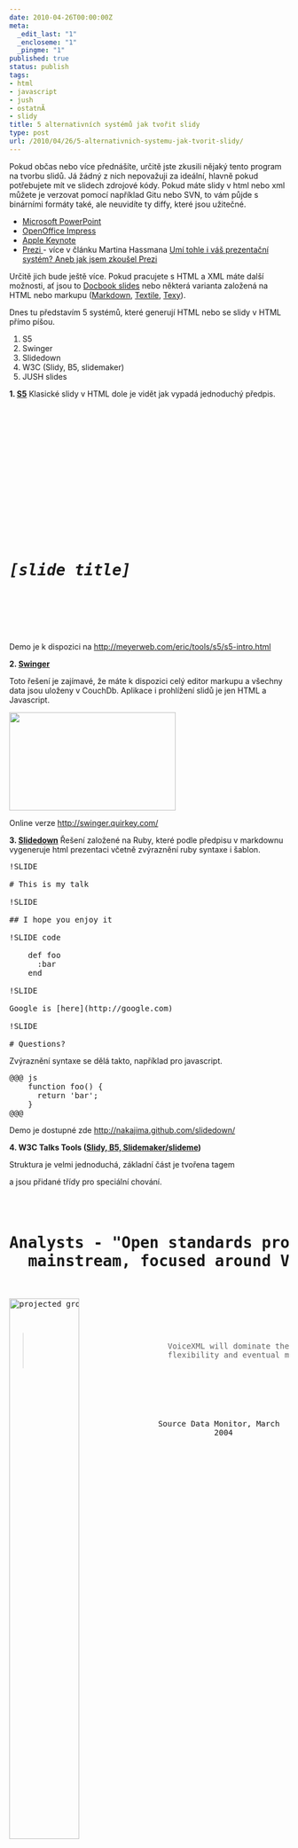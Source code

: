 ```yaml
---
date: 2010-04-26T00:00:00Z
meta:
  _edit_last: "1"
  _encloseme: "1"
  _pingme: "1"
published: true
status: publish
tags:
- html
- javascript
- jush
- ostatnÃ­
- slidy
title: 5 alternativních systémů jak tvořit slidy
type: post
url: /2010/04/26/5-alternativnich-systemu-jak-tvorit-slidy/
---
```


<!--:en-->Pokud občas nebo více přednášíte, určitě jste zkusili nějaký tento program na tvorbu slidů. Já žádný z nich nepovažuji za ideální, hlavně pokud potřebujete mít ve slidech zdrojové kódy. Pokud máte slidy v html nebo xml můžete je verzovat pomocí například Gitu nebo SVN, to vám půjde s binárními formáty také, ale neuvidíte ty diffy, které jsou užitečné.
<ul>
	<li><a href="http://office.microsoft.com/en-us/powerpoint/">Microsoft PowerPoint</a></li>
	<li><a href="http://www.openoffice.org/product/impress.html">OpenOffice Impress</a></li>
	<li><a href="http://www.apple.com/iwork/keynote/">Apple Keynote</a></li>
	<li><a href="http://prezi.com/">Prezi </a>- více v článku Martina Hassmana <a href="http://met.blog.root.cz/2010/04/11/umi-tohle-i-vas-prezentacni-system-aneb-jak-jsem-zkousel-prezi/">Umí tohle i váš prezentační systém? Aneb jak jsem zkoušel Prezi</a></li>
</ul>
Určitě jich bude ještě více. Pokud pracujete s HTML a XML máte další možnosti, ať jsou to <a href="http://www.miwie.org/presentations/html/dbslides.html">Docbook slides</a> nebo některá varianta založená na HTML nebo markupu (<a href="http://daringfireball.net/projects/markdown/syntax">Markdown</a>, <a href="http://en.wikipedia.org/wiki/Textile_%28markup_language%29">Textile</a>, <a href="http://texy.info/cs/syntax">Texy</a>).

Dnes tu představím 5 systémů, které generují HTML nebo se slidy v HTML přímo píšou.
<ol>
	<li>S5</li>
	<li>Swinger</li>
	<li>Slidedown</li>
	<li>W3C (Slidy, B5, slidemaker)</li>
	<li>JUSH slides</li>
</ol>
<strong>1. <a href="http://meyerweb.com/eric/tools/s5/">S5</a></strong>
Klasické slidy v HTML dole je vidět jak vypadá jednoduchý předpis.
<pre>


<title><em>[slide show title]</em></title>








<div>

<div></div>
<div></div>
<div>
<div></div>
</div>

</div>
<div>

<div>
<h1><em>[slide title]</em></h1>
</div>

</div>


</pre>
Demo je k dispozici na <a href="http://meyerweb.com/eric/tools/s5/s5-intro.html">http://meyerweb.com/eric/tools/s5/s5-intro.html</a>

<strong>2. <a href="http://github.com/quirkey/swinger">Swinger</a></strong>

Toto řešení je zajímavé, že máte k dispozici celý editor markupu a všechny data jsou uloženy v CouchDb. Aplikace i prohlížení slidů je jen HTML a Javascript.

<a href="http://blog.prskavec.net/wp-content/uploads/2010/04/swinger-screenshot.png"><img class="aligncenter size-medium wp-image-901" src="http://blog.prskavec.net/wp-content/uploads/2010/04/swinger-screenshot-300x177.png" alt="" width="300" height="177" /></a>

Online verze <a href="http://swinger.quirkey.com/">http://swinger.quirkey.com/</a>

<strong>3. <a href="http://github.com/nakajima/slidedown">Slidedown</a></strong>
Řešení založené na Ruby, které podle předpisu v markdownu vygeneruje html prezentaci včetně zvýraznění ruby syntaxe i šablon.
<pre>!SLIDE

# This is my talk

!SLIDE

## I hope you enjoy it

!SLIDE code

    def foo
      :bar
    end

!SLIDE

Google is [here](http://google.com)

!SLIDE

# Questions?</pre>
Zvýraznění syntaxe se dělá takto, například pro javascript.
<pre>@@@ js
    function foo() {
      return 'bar';
    }
@@@</pre>
Demo je dostupné zde <a href="http://nakajima.github.com/slidedown/">http://nakajima.github.com/slidedown/</a>

<strong>4. W3C Talks Tools (<a href="http://www.w3.org/Talks/Tools/">Slidy, B5, Slidemaker/slideme</a>)</strong>

Struktura je velmi jednoduchá, základní část je tvořena tagem <div class="slide"></div>

a jsou přidané třídy pro speciální chování.
<pre><div>
  <h1>Analysts - "Open standards programming will become
  mainstream, focused around VoiceXML"</h1>
  <!-- use CSS positioning and scaling for adaptive layout -->
  <img src="trends.png" width="50%" style="float:left" alt="projected growth of VoiceXML" /> 

  <blockquote>
    VoiceXML will dominate the voice environment, due to its
    flexibility and eventual multimodal capabilities
  </blockquote><br /> 

  <p style="text-align:center">Source Data Monitor, March
  2004</p>
</div></pre>
<a href="http://www.w3.org/Talks/Tools/Slidy/#%281%29">Slidy demo</a>

<strong>5. <a href="http://abtris.github.com/slides/">JUSH Slides</a></strong>

Poslední je moje vlastní řešení je založené na W3C Slidy a je doplněné o <a href="http://jush.sourceforge.net/">JUSH zvýrazňovač</a>, který pomůže v tom co já nejvíce potřebuji.

Kromě zvýraznění přidá JUSH linky na dokumentaci u klíčových slov pro html, javascript, php a další. To udělá ze slidů dobrý studijní materiál.

Za další výhodu vidím jednoduchý předpis v html, jen používání xmp tagu není ideální.
<pre><div class="slide">
    <h1>Filter Input</h1>

<pre><form method="post">
   <label for="username">Username:</label>
   <label for="password">Password:</label>
   <label for="color">Select:</label>
                                            Red
                                            Blue
                                     
   
</form></pre>

<pre>// c_type extension
$clean = array();
if (c_type_aplha($_POST['username']) {
    $clean['username'] = $_POST['username'];
}
// filter
$args = array('username' =&gt; FILTER_SANITIZE_STRING, ...);
$myinputs = filter_input_array(INPUT_POST, $args);
</pre>
    <ul>

        <li>&lt;a href=&quot;<a href="http://cz.php.net/manual/en/filter.filters.validate.php">http://cz.php.net/manual/en/filter.filters.validate.php</a>"&gt;Validate filters</a></li>
        <li>&lt;a href=&quot;<a href="http://cz.php.net/manual/en/filter.filters.sanitize.php">http://cz.php.net/manual/en/filter.filters.sanitize.php</a>"&gt;Sanitize filters</a></li>
    </ul>
</div></pre>
Pokud máte nějaké další zajímavé řešení podělte se s námi v komentářích.<!--:--><!--:cs-->Pokud občas nebo více přednášíte, určitě jste zkusili nějaký tento program na tvorbu slidů. Já žádný z nich nepovažuji za ideální, hlavně pokud potřebujete mít ve slidech zdrojové kódy. Pokud máte slidy v html nebo xml můžete je verzovat pomocí například Gitu nebo SVN, to vám půjde s binárními formáty také, ale neuvidíte ty diffy, které jsou užitečné.
<ul>
	<li><a href="http://office.microsoft.com/en-us/powerpoint/">Microsoft PowerPoint</a></li>
	<li><a href="http://www.openoffice.org/product/impress.html">OpenOffice Impress</a></li>
	<li><a href="http://www.apple.com/iwork/keynote/">Apple Keynote</a></li>
	<li><a href="http://prezi.com/">Prezi </a>- více v článku Martina Hassmana <a href="http://met.blog.root.cz/2010/04/11/umi-tohle-i-vas-prezentacni-system-aneb-jak-jsem-zkousel-prezi/">Umí tohle i váš prezentační systém? Aneb jak jsem zkoušel Prezi</a></li>
</ul>
Určitě jich bude ještě více. Pokud pracujete s HTML a XML máte další možnosti, ať jsou to <a href="http://www.miwie.org/presentations/html/dbslides.html">Docbook slides</a> nebo některá varianta založená na HTML nebo markupu (<a href="http://daringfireball.net/projects/markdown/syntax">Markdown</a>, <a href="http://en.wikipedia.org/wiki/Textile_%28markup_language%29">Textile</a>, <a href="http://texy.info/cs/syntax">Texy</a>).

Dnes tu představím 5 systémů, které generují HTML nebo se slidy v HTML přímo píšou.
<ol>
	<li>S5</li>
	<li>Swinger</li>
	<li>Slidedown</li>
	<li>W3C (Slidy, B5, slidemaker)</li>
	<li>JUSH slides</li>
</ol>
<strong>1. <a href="http://meyerweb.com/eric/tools/s5/">S5</a></strong>

Klasické slidy v HTML dole je vidět jak vypadá jednoduchý předpis.
<pre>


<title><em>[slide show title]</em></title>








<div>

<div></div>
<div></div>
<div>
<div></div>
</div>

</div>
<div>

<div>
<h1><em>[slide title]</em></h1>
</div>

</div>


</pre>
Demo je k dispozici na <a href="http://meyerweb.com/eric/tools/s5/s5-intro.html">http://meyerweb.com/eric/tools/s5/s5-intro.html</a>

<strong>2. <a href="http://github.com/quirkey/swinger">Swinger</a></strong>

Toto řešení je zajímavé, že máte k dispozici celý editor markupu a všechny data jsou uloženy v CouchDb. Aplikace i prohlížení slidů je jen HTML a Javascript.

<a href="http://blog.prskavec.net/wp-content/uploads/2010/04/swinger-screenshot.png"><img class="aligncenter size-medium wp-image-901" src="http://blog.prskavec.net/wp-content/uploads/2010/04/swinger-screenshot-300x177.png" alt="" width="300" height="177" /></a>

Online verze <a href="http://swinger.quirkey.com/">http://swinger.quirkey.com/</a>

<strong>3. <a href="http://github.com/nakajima/slidedown">Slidedown</a></strong>

Řešení založené na Ruby, které podle předpisu v markdownu vygeneruje html prezentaci včetně zvýraznění ruby syntaxe i šablon.
<pre>!SLIDE

# This is my talk

!SLIDE

## I hope you enjoy it

!SLIDE code

    def foo
      :bar
    end

!SLIDE

Google is [here](http://google.com)

!SLIDE

# Questions?</pre>
Zvýraznění syntaxe se dělá takto, například pro javascript.
<pre>@@@ js
    function foo() {
      return 'bar';
    }
@@@</pre>
Demo je dostupné zde <a href="http://nakajima.github.com/slidedown/">http://nakajima.github.com/slidedown/</a>

<strong>4. W3C Talks Tools (<a href="http://www.w3.org/Talks/Tools/">Slidy, B5, Slidemaker/slideme</a>)</strong>

Struktura je velmi jednoduchá, základní část je tvořena tagem <div class="slide"></div>

a jsou přidané třídy pro speciální chování.
<pre><div>
  <h1>Analysts - "Open standards programming will become
  mainstream, focused around VoiceXML"</h1>
  <!-- use CSS positioning and scaling for adaptive layout -->
  <img src="trends.png" width="50%" style="float:left" alt="projected growth of VoiceXML" /> 

  <blockquote>
    VoiceXML will dominate the voice environment, due to its
    flexibility and eventual multimodal capabilities
  </blockquote><br /> 

  <p style="text-align:center">Source Data Monitor, March
  2004</p>
</div></pre>
<a href="http://www.w3.org/Talks/Tools/Slidy/#%281%29">Slidy demo</a>

<strong>5. <a href="http://abtris.github.com/slides/">JUSH Slides</a></strong>

Poslední je moje vlastní řešení je založené na W3C Slidy a je doplněné o <a href="http://jush.sourceforge.net/">JUSH zvýrazňovač</a>, který pomůže v tom co já nejvíce potřebuji.

Kromě zvýraznění přidá JUSH linky na dokumentaci u klíčových slov pro html, javascript, php a další. To udělá ze slidů dobrý studijní materiál.

Za další výhodu vidím jednoduchý předpis v html, jen používání xmp tagu není ideální.
<pre><div class="slide">
    <h1>Filter Input</h1>

<pre><form method="post">
   <label for="username">Username:</label>
   <label for="password">Password:</label>
   <label for="color">Select:</label>
                                            Red
                                            Blue
                                     
   
</form></pre>

<pre>// c_type extension
$clean = array();
if (c_type_aplha($_POST['username']) {
    $clean['username'] = $_POST['username'];
}
// filter
$args = array('username' =&gt; FILTER_SANITIZE_STRING, ...);
$myinputs = filter_input_array(INPUT_POST, $args);
</pre>
    <ul>

        <li>&lt;a href=&quot;<a href="http://cz.php.net/manual/en/filter.filters.validate.php">http://cz.php.net/manual/en/filter.filters.validate.php</a>"&gt;Validate filters</a></li>
        <li>&lt;a href=&quot;<a href="http://cz.php.net/manual/en/filter.filters.sanitize.php">http://cz.php.net/manual/en/filter.filters.sanitize.php</a>"&gt;Sanitize filters</a></li>
    </ul>
</div></pre>
Pokud máte nějaké další zajímavé řešení podělte se s námi v komentářích.<!--:-->
